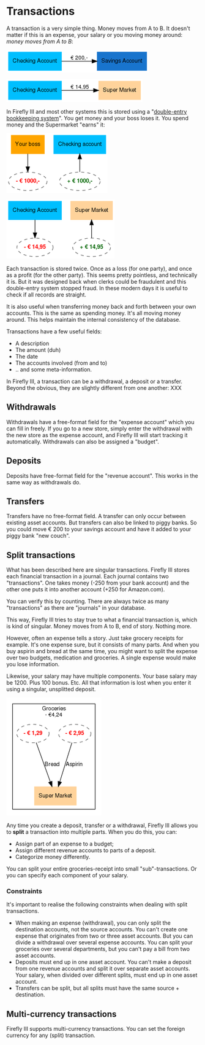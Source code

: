 # Transactions

A transaction is a very simple thing. Money moves from A to B. It doesn't matter if this is an expense, your salary or you moving money around: _money moves from A to B_:

![Transferring money from your checking account to your savings account](../.gitbook/assets/transaction1%20%282%29.png)

![An expense is moving money from you to the supermarket.](../.gitbook/assets/transaction2%20%281%29.png)

In Firefly III and most other systems this is stored using a "[double-entry bookkeeping system](http://en.wikipedia.org/wiki/Double-entry_bookkeeping_system)". You get money and your boss loses it. You spend money and the Supermarket "earns" it:

![Your boss loses money, you earn it.](../.gitbook/assets/transaction3%20%281%29.png)

![You lose money, the supermarket earns it.](../.gitbook/assets/transaction4%20%282%29.png)

Each transaction is stored twice. Once as a loss \(for one party\), and once as a profit \(for the other party\). This seems pretty pointless, and technically it is. But it was designed back when clerks could be fraudulent and this double-entry system stopped fraud. In these modern days it is useful to check if all records are straight.

It is also useful when transferring money back and forth between your own accounts. This is the same as spending money. It's all moving money around. This helps maintain the internal consistency of the database.

Transactions have a few useful fields:

* A description
* The amount \(duh\)
* The date
* The accounts involved \(from and to\)
* .. and some meta-information.

In Firefly III, a transaction can be a withdrawal, a deposit or a transfer. Beyond the obvious, they are slightly different from one another: XXX

## Withdrawals

Withdrawals have a free-format field for the "expense account" which you can fill in freely. If you go to a new store, simply enter the withdrawal with the new store as the expense account, and Firefly III will start tracking it automatically. Withdrawals can also be assigned a "budget".

## Deposits

Deposits have free-format field for the "revenue account". This works in the same way as withdrawals do.

## Transfers

Transfers have no free-format field. A transfer can only occur between existing asset accounts. But transfers can also be linked to piggy banks. So you could move € 200 to your savings account and have it added to your piggy bank "new couch".

## Split transactions

What has been described here are singular transactions. Firefly III stores each financial transaction in a journal. Each journal contains two "transactions". One takes money \(-250 from your bank account\) and the other one puts it into another account \(+250 for Amazon.com\).

You can verify this by counting. There are always twice as many "transactions" as there are "journals" in your database.

This way, Firefly III tries to stay true to what a financial transaction is, which is kind of singular. Money moves from A to B, end of story. Nothing more.

However, often an expense tells a story. Just take grocery receipts for example. It's one expense sure, but it consists of many parts. And when you buy aspirin and bread at the same time, you might want to split the expense over two budgets, medication and groceries. A single expense would make you lose information.

Likewise, your salary may have multiple components. Your base salary may be 1200. Plus 100 bonus. Etc. All that information is lost when you enter it using a singular, unsplitted deposit.

![Transaction with multiple parts](../.gitbook/assets/transaction5%20%281%29.png)

Any time you create a deposit, transfer or a withdrawal, Firefly III allows you to **split** a transaction into multiple parts. When you do this, you can:

* Assign part of an expense to a budget;
* Assign different revenue accounts to parts of a deposit.
* Categorize money differently.

You can split your entire groceries-receipt into small "sub"-transactions. Or you can specify each component of your salary.

### Constraints

It's important to realise the following constraints when dealing with split transactions.

* When making an expense \(withdrawal\), you can only split the destination accounts, not the source accounts. You can't create one expense that originates from two or three asset accounts. But you can divide a withdrawal over several expense accounts. You can split your groceries over several departments, but you can't pay a bill from two asset accounts.
* Deposits must end up in one asset account. You can't make a deposit from one revenue accounts and split it over separate asset accounts. Your salary, when divided over different splits, must end up in one asset account.
* Transfers can be split, but all splits must have the same source + destination.

## Multi-currency transactions

Firefly III supports multi-currency transactions. You can set the foreign currency for any \(split\) transaction.

